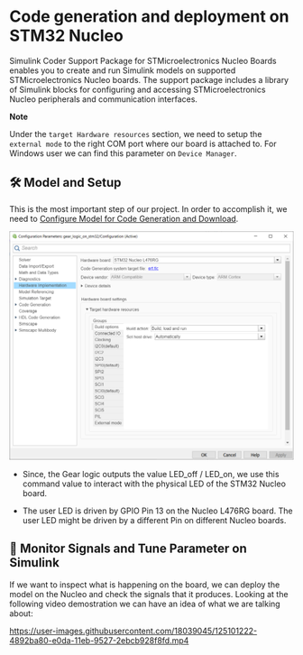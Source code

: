 # Code generation and deployment on STM32 Nucleo

Simulink Coder Support Package for STMicroelectronics Nucleo Boards enables you to create and run Simulink models on supported STMicroelectronics Nucleo boards. The support package includes a library of Simulink blocks for configuring and accessing STMicroelectronics Nucleo peripherals and communication interfaces.

**Note**

Under the `target Hardware resources` section, we need to setup the `external mode` to the right COM port where our board is attached to.
For Windows user we can find this parameter on `Device Manager`.

## 🛠 Model and Setup

This is the most important step of our project.
In order to accomplish it, we need to [Configure Model for Code Generation and Download](https://www.mathworks.com/help/supportpkg/nucleo/ug/getting-started-with-simulink-coder-support-package-for-stmicroelectronics-nucleo-boards.html).

![](assets/hw_config.png)


- Since, the Gear logic outputs the value LED_off / LED_on, we use this command value to interact with the physical LED of the STM32 Nucleo board.

- The user LED is driven by GPIO Pin 13 on the Nucleo L476RG board. The user LED might be driven by a different Pin on different Nucleo boards.


## 🏁 Monitor Signals and Tune Parameter on Simulink

If we want to inspect what is happening on the board, we can deploy the model on the Nucleo and check the signals that it produces.
Looking at the following video demostration we can have an idea of what we are talking about:

https://user-images.githubusercontent.com/18039045/125101222-4892ba80-e0da-11eb-9527-2ebcb928f8fd.mp4



